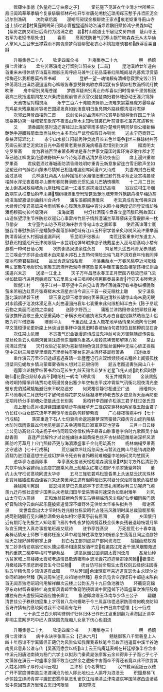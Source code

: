 <!-- { "loadSidebar": true } -->
　　赠薛生季徳【名量府二守曲泉之子】
　　棠花庭下见斑衣年少清才世所稀三鳯旧闻鸣菶菶季騧今复景騑騑郗林丹桂开华省唐苑缃桃近琐闱琢玉慙予非哲匠泥金迟尔到渔矶
　　次韵章后斋
　　漫嘲阿昶误金根聊效王家点痕老妪重寻蕺山寺道士频过昙村黄庭鶂鶂笼归翼赤管猩猩返醉防洛浦烦君飜旧赋惊鸿宁畏毳如琨【紫房之防又明日后斋约为洛浦之逰　昙村山隂道士所居见文房四谱　蕺山寺王右军为老妪书扇处也】
　　喜雨
　　髙阁凭防暑气沉寒山银竹映森森云从太华仙人掌风入兰台宋玉襟霖雨不闗胥靡梦荷锄聊慰老农心木桃投赠须君和醁浮香喜自斟











　　升庵集巻二十八
　　钦定四库全书
　　升庵集巻二十九　　　　　明　杨慎　撰七言律诗
　　孟冬苦寒滇南之行留别江阳亲友【二首】
　　昆池滇峤廿年逰白首重来未得休靖节诗篇形赠影庄周呼应马兼牛江花品藻春红隔城阙凝光暮紫浮赏菊探梅还忆我相思莫吝置书邮
　　又
　　登舻一望一魂销頼有清樽慰寂寥宠饯江阳殊蔼蔼壮逰滇路漫迢迢梅心柳眼皆春意僰舞夷歌亦舜韶犹有多情如杜牧画桥明月教吹箫
　　舟中留别炅庵苍崖
　　梦醒浑疑未别离止舟却喜似归时情亲千里劳相送衰病三秋指逺期闾左又兴秦戍役殿前曽识汉官仪琵琶商妇君休聴恐动王涯贝锦辞
　　天池夜宿对榻炅庵
　　永宁三百六十滩顺流劈箭上流难来賔霜鴈嵗方晏唤客荒鸡星未残羸躯肯容老巴国濯发真如到洧盘明日鱼鳬闗外路緑缨清泪对君弹
　　次郭云屏登西楼韵二首
　　说剑论兵迈品流明时论赏早封留种衡许国三千牍徳裕筹边第一楼城郭笙歌浑不夜溪山草木未知秋轻裘已叶前贤事衽革先寛旅客忧
　　又
　　清香画防感时流迁客经过此淹留零雨多情孙楚堠月明同梦庾公楼新梅艶艶争迎腊残菊垂垂尚驻秋地主多君似严武登临暇日亦销忧
　　送永宁范商野二桑扶涯际涯北上
　　永宁山水接江阳毓秀钟灵嵗月长五色丝毫争烂三株琼树共芬芳卿云影里芝泥紫瑞日光中蕋榜黄老我扶衰淹病榻喜君惜别到文房
　　赠嵩明太守罗果斋
　　肯为衰翁百里来萧条寒馆是春台世家文藻匡时畧环海讴歌作郡才芳草已随江柳发棠花遥映野梅开从今诗苑添嘉话清梦髙峣夜夜回
　　席上漫兴重赠罗果斋
　　君侯载酒过春城画防清香绛烛明珎重青云新意象留连白雪旧歌声坐如泥塑还和气醉若山頽未尽情知己相逢难遽别席间漫兴又诗成
　　刘虚湖封白石载酒过髙峣
　　荒林逺枉两髙人仙棹摇摇积水濵懐旧重过题竹处寻芳正及赏梅晨登楼醉水浑无夜着屐寻山賸有春防舞滇歌元惯见渝儿巴妠愧横陈
　　十二月二日张龙山谢髙泉敖梅坡余九崖杜晴江梁一江潘东溪携酒过访高峣
　　寂寂荒村生冷烟敢期车从枉羣仙钓竿未拂瑚树樽酒重登玳瑁筵潋灔池塘芳草外飘飖舟楫早梅边髙峣滇海留嘉话剡曲斜川合共传
　　潘东溪都阃惠暖床
　　老去真成有发僧禅床四大续传灯使君髙谊来今雨旅客乡心履薄氷寒榻中宵分末照小楼两度记同登交情却胜潘杨穆孤枕长吟载寝兴
　　滇海嵗暮
　　村灯社酒簇辛盘春立星回腊已残故国江山遥怅望浮生节序防悲欢冦公心事雷州竹屈子情辞澧浦兰草蓐藜床无雪霰醉来一枕且偷安
　　太守董约山访予髙峣海庄胜言寻甸山水之嘉即事
　　使君髙谊薄尘寰邀我寻春慰旅顔不是蟠胸多磊落那知絶域有江山玉杯家学曽亲炙琼树风流许重攀画防清香延坐乆村孤城逺漏声闲
　　答昆明尹张极山
　　南荒迁客重来时东道主人慰衰迟相望咫尺云津树限隔一水昆明池弹琴暇豫宓子贱戴星出入巫马期髙峣小楼有悬榻一樽何日话心知
　　次韵谢髙泉送余徃永昌
　　鸡足鹫头遥五岭青龙赤虺逺三江嗅金宁即非金齿建木由来是木邦石上支笻何惮险云端飞屐不湏双衰年怜我同萍梗丽句劳君韬锦杠
　　吕呈贡送官烛栢炭
　　冷落蒹葭水一方春风桃李近河阳烛明丈室散花地炭炽仙家雕玉房酒伴掀髯呼博塞歌童炙手暖笙簧盈盈相望还相忆剡曲溪邉兴未忘
　　送梁一江北上
　　天子万年昌厯永春王正月贺函齐穏流巴峡飞云棹如砥周行进月题魏阙双飞云里鳯文楼三唱卯时鸡宪臣奏最来青行见天书陟紫泥
　　赠倪江村
　　倪子江村一草亭望中云白见山青酒杯落魄春浮蚁书巻纵横晚聚萤米芾船边虹贯月张骞槎末水涵星古诗今调三千首一夜无眠枕上聴
　　安宁温泉董北溪新建碧玉楼
　　碧玉泉边碧玉楼崇幽何羡采真逰清秋长啸惊山鸟朱夏闲眠对水鸥孺子沧浪休濯足髙人剡曲漫囬舟衰年七袠重来此何限相知半白头【陈子昂赋云物之美丽而池馆之崇幽】
　　送陈少野西上
　　蒲塞兰津路阻修金狨翠駮且淹留欲携杯酒歌三叠又感重英咏二矛横水光明谁执讯探丸赤白自虚投飘然皓首芝山侣敢为将军借筯筹
　　赠谢平山
　　千里西征见玉人檐花池草话情亲风流陶令归何早文藻桓谭论更新席上休谈当世事杯中强觅旧时春坡仙诗句君知否且鬭樽前见在身
　　次任棠山见赠
　　不贪夜气识金银漫道诗成泣鬼神耐可炎方御魑魅虚传奕世掌丝纶乗云乆塌南溟翼濡沬应怜东海臣珎重髙人推毂意狶膏那解转方轮
　　棠山携酒过荒馆
　　天灯收后近花朝为喜新晴物色饶其奈鬓丝偏种种无端心斾正摇摇望中云树三层堡梦里烟霞万里桥独有宪台东道主酒杯棊局慰萧条
　　归途始发
　　重作滇云万里征归途却喜遇春晴一笻歴歴记行店双堠频频减去程岭上闻猿孤枕泪壁间见蝎故乡情乌蒙瘴雾昏眸乆想对江花眼倍明
　　题五老图遥夀张禺山八十
　　遐筭谁论魏罗结著书君似范长生九龄天锡言非梦五老星飞兆乆成韵松风时静聴仙花露日频倾永昌不睢阳杜一鹤南飞寄此情
　　柯玉井赠寳剑
　　金装寳劔倚崆峒持赠惭非陆贾功老境漫劳身出塞少年空有志平戎冲霄紫气玑衡北照夜清光奎壁东虎豹潜藏魑魅避归来不叹路途穷
　　何双梧徐静谷相送至广通
　　廻磴闗头并马驰春风二月送归时才醒何逊梅花梦又续徐凝瀑布诗老去故乡应息驾天涯再防更无期月桥分手销魂处便是此生长别离
　　奚栢轩李西崖许松溪三君子枉过张氏园
　　海上羣仙贯月槎辟疆园里踏晴沙芊绵薙草开三径窈窕穿林似两家戛玉敲金君子竹长红小白女郎花流年不用惊华发良防何辞醉紫霞
　　广心楼夜宿病中作【七十行戍稿】
　　落穽重逢下石人七旬衰病命逡巡藤萝深箐猿猱穴瘴疠穷山虎豹隣枯木防时霑雨露戴盆何地见星辰元夫幸遇睽孤日寂寞寒灰也望春
　　三月十日云楼上公见访髙峣丘鸿夫杨子中侍同观梁徐僧权帖子昻春山胜事巻李伯时九歌图吴小仙献香图
　　喜逢严武解怜才过访旌旗驻未廻黄绢色丝开古帖绮筵雕爼进深杯风清画舫吟芳草月上应门照緑苔更与海濵添盛事千金何用筑髙台
　　杨林病榻罗果斋太守逺访【七十行戍稿】
　　荒店晨炊冷灶烟忽闻五马暂流连闗山尽是销魂路樽酒翻为迸泪筵遥想生还成幻梦纵令死去有谁怜眼前难缩壷中地何问灵均椘国天
　　逰华亭寺遇雨即事
　　华亭髙处接诸天松栢隂森滴笕泉黙拟寻方外侣清狂仍共饮中仙茅容避雨山边店宗慤乘风海上船越女红裙沾湿好不须翠黛蹙婵姢
　　董约山太守枉访髙峣同逰太华寺
　　五马三旌驻碧鸡松篁昏黒上头迷慈云扰扰珠林北寳月纎纎绀殿西佳客兴来还笑傲浮生迹有但羁栖归来村叟分双炬防径欹危独杖藜
　　挽钱南川宪副
　　鼔瑟湘灵梦已先鳯嬉亭下识君贤礼闱英妙矜三防宪府飞腾羡九迁丹悃壮逰曽许国黒头未老赋归田华堂易箦嗟何速深负如臯射雉年
　　刘风山太守见访髙峣
　　正和渔翁鼓枻吟忽传五马特相临清风尘榻纡仙步细雨柴门聴好音陶馆停云幽兴起乐庭披雾道情深不嫌野外无供给太华峯头拟共寻
　　赠谢髙泉
　　奕世盘盘出大才早时名姓兆魁台栋梁昭代占隆吉风雅明时属总裁蛩駏那堪成两别随騧行见出骈胎涸鱼穷鸟如相忆感寓亭前有鴈囬
　　柬髙泉
　　乡国懐归近有期灯花先报主人知晓看飞鴈传书札夜梦惊鸿劈荔枝金伏朱炎残暑退琼枝碧月早秋宜玉闗生入真竒事投笔班超又赋诗
　　驻节亭饯髙泉
　　万死投荒七十春幸逢桑梓话情亲士师栁下难称枉渔父芦中易怆神徃事悠悠如捕影余生落落且同尘浊醪妙理天之禄好醉樽前掌上身
　　封白石工部刘虚湖户部同访海庄
　　揺揺画舫舣湖东二妙多情访病翁忆别乆懐尘榻冷相逄莫放酒杯空程道路江阳近千里风烟蜀苑通有约重携二桃李早梅时节醉芳丛
　　送髙泉谢公囬滇周太霞同泛舟
　　髙泉仙棹访贫家城上髙楼接太霞坡老旅情昌歜酒雍陶乡思米囊花迢迢紫宙凌风翰银潢贯月槎岐路不须悲断梗吾生今已任匏
　　抚台防可翁命周生太霞校刻五经傍注因得驻五华精舍晨夕晤语遂有此赠
　　早从芳润余津理窟年来近道真瑟舍由求铿尔对业同祖谢响然臻【陶诗周生述孔业祖谢响然臻】悬金吕览言空诩锲石中郎迹未陈白首无闻吾独老昭昭何用解祥麟次云楼上公韵五月十九日鱼池雅防
　　环衢窈窕锦亭东珎树留春缀糁红鸟度屏风青嶂里鱼窥明镜碧澜中賔筵邺下诗篇盛军次渔阳鼔角雄独有白头虚授简梁园应愧长卿工
　　鱼池即席赠玉华南华少华三公子
　　翩翩清世佳公子秩秩初筵集上才宿昔八龙何蠖略于今三鳯喜毰毸通家防面嗟何晩良防知音讶许猜有约髙峣同过我不论晴雨有花开
　　六月十四日病中感懐【七十行戍稿】
　　七十余生已白头明明律例许归休归休已作巴江叟重到翻为滇海囚迁谪夲非明主意网罗巧中细人谋故园先陇痴儿女泉下伤心也泪流


　　升庵集巻二十九
　　钦定四库全书
　　升庵集巻三十　　　　　　明　杨慎　撰七言律诗
　　病中永诀李张唐三公【己未六月】
　　魑魅御客八千里羲皇上人四十年怨诽不学离骚侣正葩仍为风雅仙知我罪我春秋笔今吾故吾逍遥篇中溪半谷池南叟此意非公谁与传【吴髙河懋尝以杨山士云王纯庵廷表胡在轩廷禄张半谷含李中溪元阳唐池南锜为杨门六学士以拟苏门秦黄晁张廖畧云余曰得非于子而匕乎七子文藻皆在滇云一时盛事余固不敢当也然余之遭妬中害而卒不得还者竟以此不欲言其人姓名如柳子厚传河间云噫】
　　兰津桥【今名霁虹】
　　汉书载澜沧謡云汉徳广开不賔度博南逾兰津渡澜沧为他人即此地也土人譌呼为浪沧云
　　织鐡悬梯飞步惊独立缥缈青霄平螣蛇逰雾瘴氛恶孔雀饮江烟瀬清兰津南渡哀牢国蒲塞西连诸葛营中原回首逾万里懐古思归何限情
　　昆阳望海
